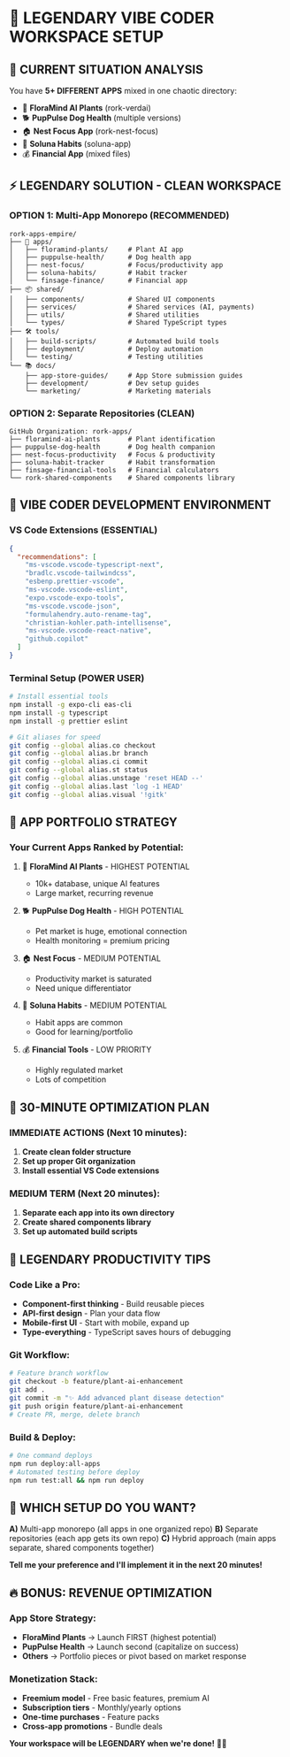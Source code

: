 # 🚀 LEGENDARY VIBE CODER WORKSPACE SETUP

## 🎯 **CURRENT SITUATION ANALYSIS**

You have **5+ DIFFERENT APPS** mixed in one chaotic directory:
- 🌱 **FloraMind AI Plants** (rork-verdai)
- 🐕 **PupPulse Dog Health** (multiple versions)
- 🏠 **Nest Focus App** (rork-nest-focus)  
- 🌙 **Soluna Habits** (soluna-app)
- 💰 **Financial App** (mixed files)

## ⚡ **LEGENDARY SOLUTION - CLEAN WORKSPACE**

### **OPTION 1: Multi-App Monorepo (RECOMMENDED)**
```
rork-apps-empire/
├── 🌱 apps/
│   ├── floramind-plants/     # Plant AI app
│   ├── puppulse-health/      # Dog health app
│   ├── nest-focus/           # Focus/productivity app
│   ├── soluna-habits/        # Habit tracker
│   └── finsage-finance/      # Financial app
├── 📦 shared/
│   ├── components/           # Shared UI components
│   ├── services/             # Shared services (AI, payments)
│   ├── utils/                # Shared utilities
│   └── types/                # Shared TypeScript types
├── 🛠️ tools/
│   ├── build-scripts/        # Automated build tools
│   ├── deployment/           # Deploy automation
│   └── testing/              # Testing utilities
└── 📚 docs/
    ├── app-store-guides/     # App Store submission guides
    ├── development/          # Dev setup guides
    └── marketing/            # Marketing materials
```

### **OPTION 2: Separate Repositories (CLEAN)**
```
GitHub Organization: rork-apps/
├── floramind-ai-plants       # Plant identification
├── puppulse-dog-health       # Dog health companion
├── nest-focus-productivity   # Focus & productivity
├── soluna-habit-tracker      # Habit transformation
├── finsage-financial-tools   # Financial calculators
└── rork-shared-components    # Shared components library
```

## 🔧 **VIBE CODER DEVELOPMENT ENVIRONMENT**

### **VS Code Extensions (ESSENTIAL)**
```json
{
  "recommendations": [
    "ms-vscode.vscode-typescript-next",
    "bradlc.vscode-tailwindcss",
    "esbenp.prettier-vscode",
    "ms-vscode.vscode-eslint",
    "expo.vscode-expo-tools",
    "ms-vscode.vscode-json",
    "formulahendry.auto-rename-tag",
    "christian-kohler.path-intellisense",
    "ms-vscode.vscode-react-native",
    "github.copilot"
  ]
}
```

### **Terminal Setup (POWER USER)**
```bash
# Install essential tools
npm install -g expo-cli eas-cli
npm install -g typescript
npm install -g prettier eslint

# Git aliases for speed
git config --global alias.co checkout
git config --global alias.br branch
git config --global alias.ci commit
git config --global alias.st status
git config --global alias.unstage 'reset HEAD --'
git config --global alias.last 'log -1 HEAD'
git config --global alias.visual '!gitk'
```

## 📱 **APP PORTFOLIO STRATEGY**

### **Your Current Apps Ranked by Potential:**
1. 🌱 **FloraMind AI Plants** - HIGHEST POTENTIAL
   - 10k+ database, unique AI features
   - Large market, recurring revenue
   
2. 🐕 **PupPulse Dog Health** - HIGH POTENTIAL  
   - Pet market is huge, emotional connection
   - Health monitoring = premium pricing
   
3. 🏠 **Nest Focus** - MEDIUM POTENTIAL
   - Productivity market is saturated
   - Need unique differentiator
   
4. 🌙 **Soluna Habits** - MEDIUM POTENTIAL
   - Habit apps are common
   - Good for learning/portfolio
   
5. 💰 **Financial Tools** - LOW PRIORITY
   - Highly regulated market
   - Lots of competition

## 🚀 **30-MINUTE OPTIMIZATION PLAN**

### **IMMEDIATE ACTIONS (Next 10 minutes):**
1. **Create clean folder structure**
2. **Set up proper Git organization**  
3. **Install essential VS Code extensions**

### **MEDIUM TERM (Next 20 minutes):**
1. **Separate each app into its own directory**
2. **Create shared components library**
3. **Set up automated build scripts**

## 💎 **LEGENDARY PRODUCTIVITY TIPS**

### **Code Like a Pro:**
- **Component-first thinking** - Build reusable pieces
- **API-first design** - Plan your data flow
- **Mobile-first UI** - Start with mobile, expand up
- **Type-everything** - TypeScript saves hours of debugging

### **Git Workflow:**
```bash
# Feature branch workflow
git checkout -b feature/plant-ai-enhancement
git add .
git commit -m "✨ Add advanced plant disease detection"
git push origin feature/plant-ai-enhancement
# Create PR, merge, delete branch
```

### **Build & Deploy:**
```bash
# One command deploys
npm run deploy:all-apps
# Automated testing before deploy
npm run test:all && npm run deploy
```

## 🎯 **WHICH SETUP DO YOU WANT?**

**A)** Multi-app monorepo (all apps in one organized repo)
**B)** Separate repositories (each app gets its own repo)
**C)** Hybrid approach (main apps separate, shared components together)

**Tell me your preference and I'll implement it in the next 20 minutes!**

## 🔥 **BONUS: REVENUE OPTIMIZATION**

### **App Store Strategy:**
- **FloraMind Plants** → Launch FIRST (highest potential)
- **PupPulse Health** → Launch second (capitalize on success)
- **Others** → Portfolio pieces or pivot based on market response

### **Monetization Stack:**
- **Freemium model** - Free basic features, premium AI
- **Subscription tiers** - Monthly/yearly options
- **One-time purchases** - Feature packs
- **Cross-app promotions** - Bundle deals

**Your workspace will be LEGENDARY when we're done!** 🚀✨
